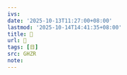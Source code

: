 ```yaml
---
ivs:
date: '2025-10-13T11:27:00+08:00'
lastmod: '2025-10-14T14:41:35+08:00'
title: 󰔷
url: 󰔷
tags: [日]
src: GHZR
note:
---
```

